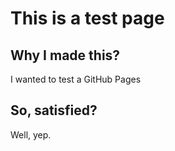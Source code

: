 # This is a test page

## Why I made this?

I wanted to test a GitHub Pages

## So, satisfied?

Well, yep.

